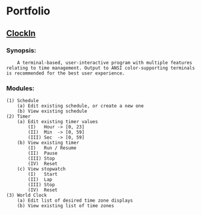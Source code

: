 # Portfolio

## <b><u>ClockIn</u></b>

### Synopsis:
        A terminal-based, user-interactive program with multiple features
    relating to time management. Output to ANSI color-supporting terminals
    is recommended for the best user experience.

### Modules:
    (1) Schedule
        (a) Edit existing schedule, or create a new one
        (b) View existing schedule
    (2) Timer
        (a) Edit existing timer values
            (I)   Hour -> [0, 23]
            (II)  Min  -> [0, 59]
            (III) Sec  -> [0, 59]
        (b) View existing timer
            (I)   Run / Resume
            (II)  Pause
            (III) Stop
            (IV)  Reset
        (c) View stopwatch
            (I)   Start
            (II)  Lap
            (III) Stop
            (IV)  Reset
    (3) World Clock
        (a) Edit list of desired time zone displays
        (b) View existing list of time zones
